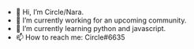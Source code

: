 - 👋 Hi, I’m Circle/Nara.
- 👀 I’m currently working for an upcoming community.
- 🌱 I’m currently learning python and javascript.
- 📫 How to reach me: Circle#6635

<!---
vianneynara/vianneynara is a ✨ special ✨ repository because its `README.md` (this file) appears on your GitHub profile.
You can click the Preview link to take a look at your changes.
--->
